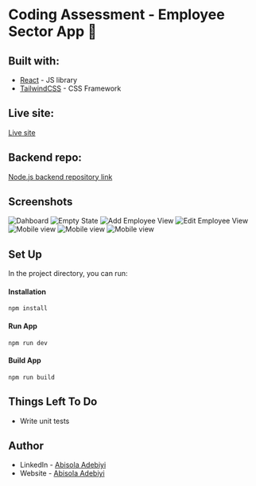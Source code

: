 # Coding Assessment - Employee Sector App 🚀

## Built with:

- [React](https://reactjs.org/) - JS library
- [TailwindCSS](https://sass-lang.com/) - CSS Framework

## Live site:

[Live site](https://employee-sector-frontend.vercel.app/)


## Backend repo:

[Node.js backend repository link](https://github.com/bisoladebiyi/code-assessment-backend)

## Screenshots

![Dahboard](/src/assets/images/dashboard.png)
![Empty State](/src/assets/images/emptystate.png)
![Add Employee View](/src/assets/images/addemployee.png)
![Edit Employee View](/src/assets/images/editemployee.png)
![Mobile view](/src/assets/images/mobiledashboardview.png)
![Mobile view](/src/assets/images/mobileemptystateview.png)
![Mobile view](/src/assets/images/mobileformview.png)

## Set Up

In the project directory, you can run:

#### Installation

`npm install`

#### Run App

`npm run dev`

#### Build App

`npm run build`

## Things Left To Do

- Write unit tests

## Author
- LinkedIn - [Abisola Adebiyi](https://www.linkedin.com/in/abisolaadebiyi/)
- Website - [Abisola Adebiyi](https://www.abisola.dev)
